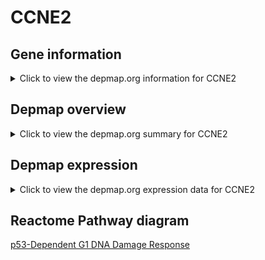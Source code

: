 <h1>CCNE2</h1>

<h2>Gene information</h2>
<details>
  <summary>Click to view the depmap.org information for CCNE2</summary>
  <iframe src="https://depmap.org/portal/gene/CCNE2?tab=about" style="border:none;width:100%;height:800px"></iframe>
</details>

<h2>Depmap overview</h2>
<details>
  <summary>Click to view the depmap.org summary for CCNE2</summary>
  <iframe src="https://depmap.org/portal/gene/CCNE2?tab=overview" style="border:none;width:100%;height:800px"></iframe>
</details>

<h2>Depmap expression</h2>
<details>
  <summary>Click to view the depmap.org expression data for CCNE2</summary>
  <iframe src="https://depmap.org/portal/gene/CCNE2?tab=characterization" style="border:none;width:100%;height:800px"></iframe>
</details>



<h2>Reactome Pathway diagram</h2>
<a href="https://reactome.org/PathwayBrowser/#/R-HSA-69563">p53-Dependent G1 DNA Damage Response</a>



